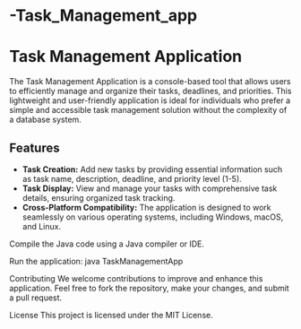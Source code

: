 # -Task_Management_app
# Task Management Application

The Task Management Application is a console-based tool that allows users to efficiently manage and organize their tasks, deadlines, and priorities. This lightweight and user-friendly application is ideal for individuals who prefer a simple and accessible task management solution without the complexity of a database system.

## Features

- **Task Creation:** Add new tasks by providing essential information such as task name, description, deadline, and priority level (1-5).
- **Task Display:** View and manage your tasks with comprehensive task details, ensuring organized task tracking.
- **Cross-Platform Compatibility:** The application is designed to work seamlessly on various operating systems, including Windows, macOS, and Linux.

Compile the Java code using a Java compiler or IDE.

Run the application:
java TaskManagementApp

Contributing
We welcome contributions to improve and enhance this application. Feel free to fork the repository, make your changes, and submit a pull request.

License
This project is licensed under the MIT License.
